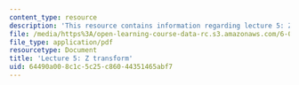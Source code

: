 ```yaml
---
content_type: resource
description: 'This resource contains information regarding lecture 5: Z transform.'
file: /media/https%3A/open-learning-course-data-rc.s3.amazonaws.com/6-003-signals-and-systems-fall-2011/64490a008c1c5c25c86044351465abf7_MIT6_003F11_lec05.pdf
file_type: application/pdf
resourcetype: Document
title: 'Lecture 5: Z transform'
uid: 64490a00-8c1c-5c25-c860-44351465abf7
---
```

